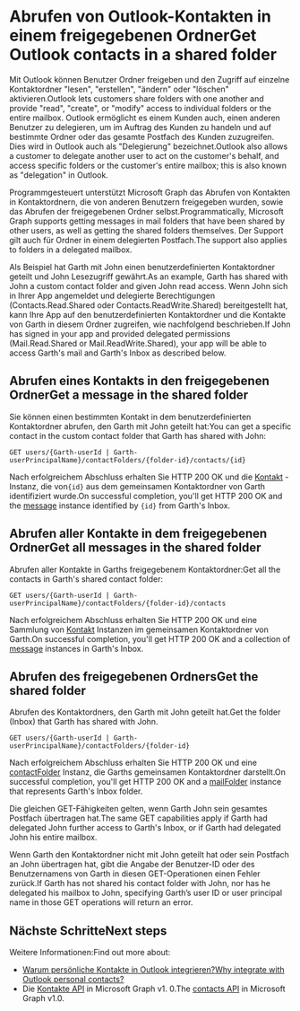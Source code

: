 # <a name="get-outlook-contacts-in-a-shared-folder"></a><span data-ttu-id="2518b-101">Abrufen von Outlook-Kontakten in einem freigegebenen Ordner</span><span class="sxs-lookup"><span data-stu-id="2518b-101">Get Outlook contacts in a shared folder</span></span>

<span data-ttu-id="2518b-102">Mit Outlook können Benutzer Ordner freigeben und den Zugriff auf einzelne Kontaktordner "lesen", "erstellen", "ändern" oder "löschen" aktivieren.</span><span class="sxs-lookup"><span data-stu-id="2518b-102">Outlook lets customers share folders with one another and provide "read", "create", or "modify" access to individual folders or the entire mailbox.</span></span> <span data-ttu-id="2518b-103">Outlook ermöglicht es einem Kunden auch, einen anderen Benutzer zu delegieren, um im Auftrag des Kunden zu handeln und auf bestimmte Ordner oder das gesamte Postfach des Kunden zuzugreifen. Dies wird in Outlook auch als "Delegierung" bezeichnet.</span><span class="sxs-lookup"><span data-stu-id="2518b-103">Outlook also allows a customer to delegate another user to act on the customer's behalf, and access specific folders or the customer's entire mailbox; this is also known as "delegation" in Outlook.</span></span>

<span data-ttu-id="2518b-104">Programmgesteuert unterstützt Microsoft Graph das Abrufen von Kontakten in Kontaktordnern, die von anderen Benutzern freigegeben wurden, sowie das Abrufen der freigegebenen Ordner selbst.</span><span class="sxs-lookup"><span data-stu-id="2518b-104">Programmatically, Microsoft Graph supports getting messages in mail folders that have been shared by other users, as well as getting the shared folders themselves.</span></span> <span data-ttu-id="2518b-105">Der Support gilt auch für Ordner in einem delegierten Postfach.</span><span class="sxs-lookup"><span data-stu-id="2518b-105">The support also applies to folders in a delegated mailbox.</span></span>

<span data-ttu-id="2518b-106">Als Beispiel hat Garth mit John einen benutzerdefinierten Kontaktordner geteilt und John Lesezugriff gewährt.</span><span class="sxs-lookup"><span data-stu-id="2518b-106">As an example, Garth has shared with John a custom contact folder and given John read access.</span></span> <span data-ttu-id="2518b-107">Wenn John sich in Ihrer App angemeldet und delegierte Berechtigungen (Contacts.Read.Shared oder Contacts.ReadWrite.Shared) bereitgestellt hat, kann Ihre App auf den benutzerdefinierten Kontaktordner und die Kontakte von Garth in diesem Ordner zugreifen, wie nachfolgend beschrieben.</span><span class="sxs-lookup"><span data-stu-id="2518b-107">If John has signed in your app and provided delegated permissions (Mail.Read.Shared or Mail.ReadWrite.Shared), your app will be able to access Garth's mail and Garth's Inbox as described below.</span></span>

## <a name="get-a-contact-in-the-shared-folder"></a><span data-ttu-id="2518b-108">Abrufen eines Kontakts in den freigegebenen Ordner</span><span class="sxs-lookup"><span data-stu-id="2518b-108">Get a message in the shared folder</span></span>

<span data-ttu-id="2518b-109">Sie können einen bestimmten Kontakt in dem benutzerdefinierten Kontaktordner abrufen, den Garth mit John geteilt hat:</span><span class="sxs-lookup"><span data-stu-id="2518b-109">You can get a specific contact in the custom contact folder that Garth has shared with John:</span></span>

<!-- { "blockType": "ignored" } -->
```http
GET users/{Garth-userId | Garth-userPrincipalName}/contactFolders/{folder-id}/contacts/{id}
```

<span data-ttu-id="2518b-110">Nach erfolgreichem Abschluss erhalten Sie HTTP 200 OK und die [ Kontakt](../api-reference/v1.0/resources/contact.md) -Instanz, die von`{id}`   aus dem gemeinsamen Kontaktordner von Garth identifiziert wurde.</span><span class="sxs-lookup"><span data-stu-id="2518b-110">On successful completion, you'll get HTTP 200 OK and the [message](../api-reference/v1.0/resources/contact.md) instance identified by `{id}` from Garth's Inbox.</span></span>

## <a name="get-all-contacts-in-the-shared-folder"></a><span data-ttu-id="2518b-111">Abrufen aller Kontakte in dem freigegebenen Ordner</span><span class="sxs-lookup"><span data-stu-id="2518b-111">Get all messages in the shared folder</span></span>

<span data-ttu-id="2518b-112">Abrufen aller Kontakte in Garths freigegebenem Kontaktordner:</span><span class="sxs-lookup"><span data-stu-id="2518b-112">Get all the contacts in Garth's shared contact folder:</span></span>

<!-- { "blockType": "ignored" } -->
```http
GET users/{Garth-userId | Garth-userPrincipalName}/contactFolders/{folder-id}/contacts
```

<span data-ttu-id="2518b-113">Nach erfolgreichem Abschluss erhalten Sie HTTP 200 OK und eine Sammlung von [Kontakt](../api-reference/v1.0/resources/contact.md) Instanzen im gemeinsamen Kontaktordner von Garth.</span><span class="sxs-lookup"><span data-stu-id="2518b-113">On successful completion, you'll get HTTP 200 OK and a collection of [message](../api-reference/v1.0/resources/contact.md) instances in Garth's Inbox.</span></span>

## <a name="get-the-shared-folder"></a><span data-ttu-id="2518b-114">Abrufen des freigegebenen Ordners</span><span class="sxs-lookup"><span data-stu-id="2518b-114">Get the shared folder</span></span>

<span data-ttu-id="2518b-115">Abrufen des Kontaktordners, den Garth mit John geteilt hat.</span><span class="sxs-lookup"><span data-stu-id="2518b-115">Get the folder (Inbox) that Garth has shared with John.</span></span>

<!-- { "blockType": "ignored" } -->
```http
GET users/{Garth-userId | Garth-userPrincipalName}/contactFolders/{folder-id}
```

<span data-ttu-id="2518b-116">Nach erfolgreichem Abschluss erhalten Sie HTTP 200 OK und eine [contactFolder](../api-reference/v1.0/resources/contactfolder.md) Instanz, die Garths gemeinsamen Kontaktordner darstellt.</span><span class="sxs-lookup"><span data-stu-id="2518b-116">On successful completion, you'll get HTTP 200 OK and a [mailFolder](../api-reference/v1.0/resources/contactfolder.md) instance that represents Garth's Inbox folder.</span></span>

<span data-ttu-id="2518b-117">Die gleichen GET-Fähigkeiten gelten, wenn Garth John sein gesamtes Postfach übertragen hat.</span><span class="sxs-lookup"><span data-stu-id="2518b-117">The same GET capabilities apply if Garth had delegated John further access to Garth's Inbox, or if Garth had delegated John his entire mailbox.</span></span>

<span data-ttu-id="2518b-118">Wenn Garth den Kontaktordner nicht mit John geteilt hat oder sein Postfach an John übertragen hat, gibt die Angabe der Benutzer-ID oder des Benutzernamens von Garth in diesen GET-Operationen einen Fehler zurück.</span><span class="sxs-lookup"><span data-stu-id="2518b-118">If Garth has not shared his contact folder with John, nor has he delegated his mailbox to John, specifying Garth’s user ID or user principal name in those GET operations will return an error.</span></span> 


## <a name="next-steps"></a><span data-ttu-id="2518b-119">Nächste Schritte</span><span class="sxs-lookup"><span data-stu-id="2518b-119">Next steps</span></span>

<span data-ttu-id="2518b-120">Weitere Informationen:</span><span class="sxs-lookup"><span data-stu-id="2518b-120">Find out more about:</span></span>

- [<span data-ttu-id="2518b-121">Warum persönliche Kontakte in Outlook integrieren?</span><span class="sxs-lookup"><span data-stu-id="2518b-121">Why integrate with Outlook personal contacts?</span></span>](outlook-contacts-concept-overview.md)
- <span data-ttu-id="2518b-122">Die [Kontakte API](../api-reference/v1.0/resources/contact.md) in Microsoft Graph v1. 0.</span><span class="sxs-lookup"><span data-stu-id="2518b-122">The [contacts API](../api-reference/v1.0/resources/contact.md) in Microsoft Graph v1.0.</span></span>
